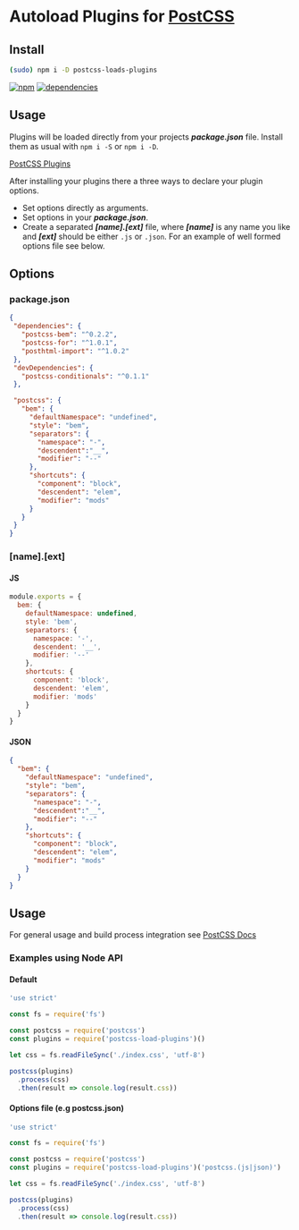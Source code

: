 # Autoload Plugins for [PostCSS](https://github.com/postcss/postcss)

## Install

```bash
(sudo) npm i -D postcss-loads-plugins
```
[![npm](https://badge.fury.io/js/postcss-load-plugins.svg)](https://badge.fury.io/js/postcss-load-plugins) [![dependencies](https://david-dm.org/michael-ciniawsky/postcss-load-plugins.svg)](https://david-dm.org/michael-ciniawsky/postcss-load-plugins)

## Usage

Plugins will be loaded directly from your projects ***package.json*** file.
Install them as usual with ``` npm i -S ``` or ``` npm i -D ```.

[PostCSS Plugins](https://postcss.parts)

After installing your plugins there a three ways to declare your plugin options.

- Set options directly as arguments.
- Set options in your ***package.json***.
- Create a separated ***[name].[ext]*** file, where ***[name]*** is any name you like and ***[ext]*** should be either ``` .js ``` or ``` .json ```.
For an example of well formed options file see below.

## Options

### package.json

```json
{
 "dependencies": {
   "postcss-bem": "^0.2.2",
   "postcss-for": "^1.0.1",
   "posthtml-import": "^1.0.2"
 },
 "devDependencies": {
   "postcss-conditionals": "^0.1.1"
 },

 "postcss": {
   "bem": {
     "defaultNamespace": "undefined",
     "style": "bem",
     "separators": {
       "namespace": "-",
       "descendent":"__",
       "modifier": "--"
     },
     "shortcuts": {
       "component": "block",
       "descendent": "elem",
       "modifier": "mods"
     }
   }  
 }
}
```

### [name].[ext]

#### JS
```js
module.exports = {
  bem: {
    defaultNamespace: undefined,
    style: 'bem',
    separators: {
      namespace: '-',
      descendent: '__',
      modifier: '--'
    },
    shortcuts: {
      component: 'block',
      descendent: 'elem',
      modifier: 'mods'
    }
  }
}
```
#### JSON

```json
{
  "bem": {
    "defaultNamespace": "undefined",
    "style": "bem",
    "separators": {
      "namespace": "-",
      "descendent":"__",
      "modifier": "--"
    },
    "shortcuts": {
      "component": "block",
      "descendent": "elem",
      "modifier": "mods"
    }
  }
}
```

## Usage
For general usage and build process integration see [PostCSS Docs](https://github.com/postcss/postcss#usage)

### Examples using Node API
#### Default

```js
'use strict'

const fs = require('fs')

const postcss = require('postcss')
const plugins = require('postcss-load-plugins')()

let css = fs.readFileSync('./index.css', 'utf-8')

postcss(plugins)
  .process(css)
  .then(result => console.log(result.css))
```

#### Options file (e.g postcss.json)

```js
'use strict'

const fs = require('fs')

const postcss = require('postcss')
const plugins = require('postcss-load-plugins')('postcss.(js|json)')

let css = fs.readFileSync('./index.css', 'utf-8')

postcss(plugins)
  .process(css)
  .then(result => console.log(result.css))
```
